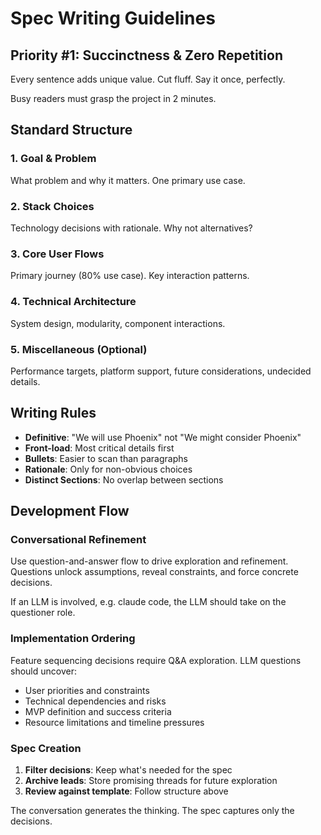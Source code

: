 # Spec Writing Guidelines

## Priority #1: Succinctness & Zero Repetition

Every sentence adds unique value. Cut fluff. Say it once, perfectly.

Busy readers must grasp the project in 2 minutes.

## Standard Structure

### 1. Goal & Problem
What problem and why it matters. One primary use case.

### 2. Stack Choices  
Technology decisions with rationale. Why not alternatives?

### 3. Core User Flows
Primary journey (80% use case). Key interaction patterns.

### 4. Technical Architecture
System design, modularity, component interactions.

### 5. Miscellaneous (Optional)
Performance targets, platform support, future considerations, undecided details.

## Writing Rules

- **Definitive**: "We will use Phoenix" not "We might consider Phoenix"
- **Front-load**: Most critical details first
- **Bullets**: Easier to scan than paragraphs  
- **Rationale**: Only for non-obvious choices
- **Distinct Sections**: No overlap between sections

## Development Flow

### Conversational Refinement
Use question-and-answer flow to drive exploration and refinement. Questions unlock assumptions, reveal constraints, and force concrete decisions.

If an LLM is involved, e.g. claude code, the LLM should take on the questioner role.

### Implementation Ordering
Feature sequencing decisions require Q&A exploration. LLM questions should uncover:
- User priorities and constraints  
- Technical dependencies and risks
- MVP definition and success criteria
- Resource limitations and timeline pressures

### Spec Creation
1. **Filter decisions**: Keep what's needed for the spec
2. **Archive leads**: Store promising threads for future exploration
3. **Review against template**: Follow structure above

The conversation generates the thinking. The spec captures only the decisions.
